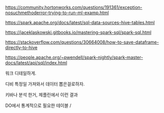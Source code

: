 https://community.hortonworks.com/questions/191361/exception-nosuchmethoderror-trying-to-run-ml-examp.html



https://spark.apache.org/docs/latest/sql-data-sources-hive-tables.html



https://jaceklaskowski.gitbooks.io/mastering-spark-sql/spark-sql.html



https://stackoverflow.com/questions/30664008/how-to-save-dataframe-directly-to-hive



https://people.apache.org/~pwendell/spark-nightly/spark-master-docs/latest/api/sql/index.html



워크 디테일하게.

디비 특정일 가져와서 데이터 뽑은걸로하자.

키바나 분석 한거, 제플린에서 이런 결과



DO에서 통계적으로 필요한 테이블 / 